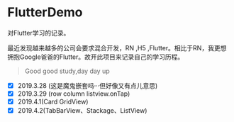 # FlutterDemo
对Flutter学习的记录。

最近发现越来越多的公司会要求混合开发，RN ,H5 ,Flutter。相比于RN，我更想拥抱Google爸爸的Flutter。故开此项目来记录自己的学习历程。



> Good good study,day day up

- [x] 2019.3.28 (这是魔鬼嵌套吗···但好像又有点儿意思)
- [x] 2019.3.29 (row column listview.onTap)
- [x] 2019.4.1(Card GridView)
- [x] 2019.4.2(TabBarView、Stackage、ListView)

